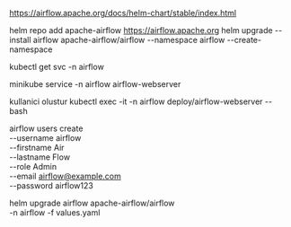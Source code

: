 https://airflow.apache.org/docs/helm-chart/stable/index.html


helm repo add apache-airflow https://airflow.apache.org
helm upgrade --install airflow apache-airflow/airflow --namespace airflow --create-namespace


kubectl get svc -n airflow


minikube service -n airflow airflow-webserver


kullanici olustur
kubectl exec -it -n airflow deploy/airflow-webserver -- bash



airflow users create \
  --username airflow \
  --firstname Air \
  --lastname Flow \
  --role Admin \
  --email airflow@example.com \
  --password airflow123



helm upgrade airflow apache-airflow/airflow \
  -n airflow -f values.yaml